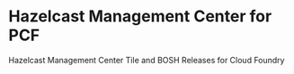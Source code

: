 # Hazelcast Management Center for PCF
Hazelcast Management Center Tile and BOSH Releases for Cloud Foundry